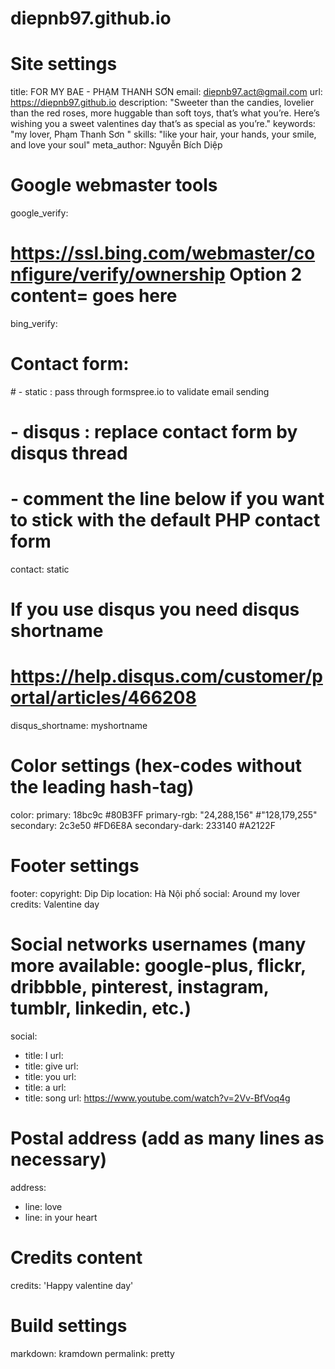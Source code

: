 # diepnb97.github.io
# Site settings
title: FOR MY BAE - PHẠM THANH SƠN
email: diepnb97.act@gmail.com
url: https://diepnb97.github.io
description: "Sweeter than the candies, lovelier than the red roses, more huggable than soft toys, that’s what you’re. Here’s wishing you a sweet valentines day that’s as special as you’re."
keywords: "my lover, Phạm Thanh Sơn "
skills: "like your hair, your hands, your smile, and love your soul"
meta_author: Nguyễn Bích Diệp

# Google webmaster tools
google_verify:

# https://ssl.bing.com/webmaster/configure/verify/ownership Option 2 content= goes here
bing_verify:

# Contact form:
# - static : pass through formspree.io to validate email sending
# - disqus : replace contact form by disqus thread
# - comment the line below if you want to stick with the default PHP contact form
contact: static

# If you use disqus you need disqus shortname
# https://help.disqus.com/customer/portal/articles/466208
disqus_shortname: myshortname

# Color settings (hex-codes without the leading hash-tag)
color:
  primary: 18bc9c #80B3FF
  primary-rgb: "24,288,156" #"128,179,255"
  secondary: 2c3e50 #FD6E8A
  secondary-dark: 233140 #A2122F

# Footer settings
footer:
  copyright: Dip Dip
  location: Hà Nội phố
  social: Around my lover
  credits: Valentine day

# Social networks usernames (many more available: google-plus, flickr, dribbble, pinterest, instagram, tumblr, linkedin, etc.)
social:
  - title: I
    url: 
  - title: give
    url:
  - title: you
    url: 
  - title: a
    url: 
  - title: song
    url: https://www.youtube.com/watch?v=2Vv-BfVoq4g

# Postal address (add as many lines as necessary)
address:
  - line: love
  - line: in your heart

# Credits content
credits: 'Happy valentine day'

# Build settings
markdown: kramdown
permalink: pretty

